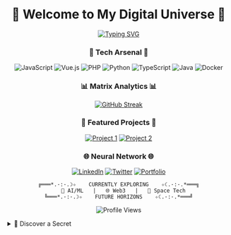 <!-- Title Banner -->
<div align="center">
  
# 👾 Welcome to My Digital Universe 👾

</div>

<div align="center">
  <a href="https://git.io/typing-svg">
    <img src="https://readme-typing-svg.herokuapp.com?font=Fira+Code&pause=1000&color=00F7FF&random=false&width=435&lines=Full+Stack+Developer;Tech+Enthusiast;Innovation+Explorer;Code+Artist" alt="Typing SVG">
  </a>
</div>

<!-- Tech Stack Animation -->
<div align="center">
  
### 🌌 Tech Arsenal 🌌

![JavaScript](https://img.shields.io/badge/-JavaScript-black?style=for-the-badge&logo=javascript&logoColor=F7DF1E)
![Vue.js](https://img.shields.io/badge/-Vue.js-black?style=for-the-badge&logo=vue.js&logoColor=4FC08D)
![PHP](https://img.shields.io/badge/-PHP-black?style=for-the-badge&logo=php&logoColor=777BB4)
![Python](https://img.shields.io/badge/-Python-black?style=for-the-badge&logo=python&logoColor=3776AB)
![TypeScript](https://img.shields.io/badge/-TypeScript-black?style=for-the-badge&logo=typescript&logoColor=007ACC)
![Java](https://img.shields.io/badge/-Java-black?style=for-the-badge&logo=openjdk&logoColor=white)
![Docker](https://img.shields.io/badge/-Docker-black?style=for-the-badge&logo=docker&logoColor=2496ED)

</div>

<!-- Matrix-style Stats -->
<div align="center">
  
### 📊 Matrix Analytics 📊

<!--
[![GitHub Stats](https://github-readme-stats.vercel.app/api?username=miltonrey&show_icons=true&theme=radical&hide_border=true)](https://github.com/miltonrey)

[![Top Languages](https://github-readme-stats.vercel.app/api/top-langs/?username=YourUsername&layout=compact&theme=radical&hide_border=true)](https://github.com/miltonrey)-->

[![GitHub Streak](https://github-readme-streak-stats.herokuapp.com/?user=miltonrey&theme=radical&hide_border=true)](https://github.com/YourUsername)

</div>

<!-- Projects Showcase -->
<div align="center">
  
### 🚀 Featured Projects 🚀

[![Project 1](https://github-readme-stats.vercel.app/api/pin/?username=miltonrey&repo=project1&theme=radical&hide_border=true)](https://github.com/miltonrey/project1)
[![Project 2](https://github-readme-stats.vercel.app/api/pin/?username=miltonrey&repo=project2&theme=radical&hide_border=true)](https://github.com/miltonrey/project2)

</div>


<!-- Connect Section -->
<div align="center">
  
### 🌐 Neural Network 🌐

[![LinkedIn](https://img.shields.io/badge/LinkedIn-Connect-0077B5?style=for-the-badge&logo=linkedin)](https://linkedin.com/in/YourUsername)
[![Twitter](https://img.shields.io/badge/Twitter-Follow-1DA1F2?style=for-the-badge&logo=twitter)](https://twitter.com/YourUsername)
[![Portfolio](https://img.shields.io/badge/Portfolio-Visit-FF4088?style=for-the-badge&logo=google-chrome)](https://your-portfolio.com)

</div>

<!-- Footer -->
<div align="center">

```ascii
╔═══*.·:·.☽✧    CURRENTLY EXPLORING    ✧☾.·:·.*═══╗
   🤖 AI/ML   |   🌐 Web3   |   🚀 Space Tech
╚═══*.·:·.☽✧    FUTURE HORIZONS    ✧☾.·:·.*═══╝
```

![Profile Views](https://komarev.com/ghpvc/?username=miltonrey&color=blueviolet&style=flat-square)

</div>

<!-- Easter Egg -->
<details>
<summary>🔮 Discover a Secret</summary>
<br>
  
```javascript
const life = {
  code: ['JavaScript', 'Python', 'TypeScript', 'Vue.js', 'Java'],
  architecture: ['microservices', 'event-driven', 'design patterns'],
  challenge: 'Building the future, one commit at a time',
  
  daily: async () => {
    await learn('New Technologies');
    await build('Amazing Projects');
    await contribute('Open Source');
    await inspire('Fellow Developers');
  }
};
```
</details>
